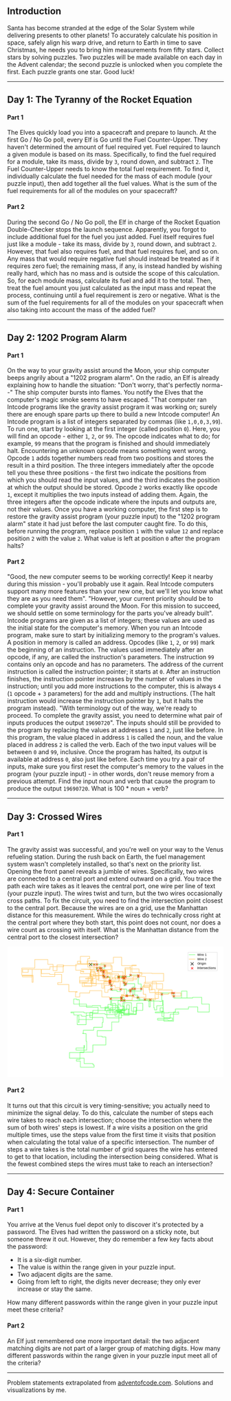## Introduction

Santa has become stranded at the edge of the Solar System while delivering presents to other planets! To accurately calculate his position in space, safely align his warp drive, and return to Earth in time to save Christmas, he needs you to bring him measurements from fifty stars. Collect stars by solving puzzles. Two puzzles will be made available on each day in the Advent calendar; the second puzzle is unlocked when you complete the first. Each puzzle grants one star. Good luck!

---

## Day 1: The Tyranny of the Rocket Equation
#### Part 1
The Elves quickly load you into a spacecraft and prepare to launch. At the first Go / No Go poll, every Elf is Go until the Fuel Counter-Upper. They haven't determined the amount of fuel required yet. Fuel required to launch a given module is based on its mass. Specifically, to find the fuel required for a module, take its mass, divide by `3`, round down, and subtract `2`.
The Fuel Counter-Upper needs to know the total fuel requirement. To find it, individually calculate the fuel needed for the mass of each module (your puzzle input), then add together all the fuel values.
What is the sum of the fuel requirements for all of the modules on your spacecraft?

#### Part 2
During the second Go / No Go poll, the Elf in charge of the Rocket Equation Double-Checker stops the launch sequence. Apparently, you forgot to include additional fuel for the fuel you just added. Fuel itself requires fuel just like a module - take its mass, divide by `3`, round down, and subtract `2`. However, that fuel also requires fuel, and that fuel requires fuel, and so on. Any mass that would require negative fuel should instead be treated as if it requires zero fuel; the remaining mass, if any, is instead handled by wishing really hard, which has no mass and is outside the scope of this calculation.
So, for each module mass, calculate its fuel and add it to the total. Then, treat the fuel amount you just calculated as the input mass and repeat the process, continuing until a fuel requirement is zero or negative.
What is the sum of the fuel requirements for all of the modules on your spacecraft when also taking into account the mass of the added fuel?

---

## Day 2: 1202 Program Alarm
#### Part 1
On the way to your gravity assist around the Moon, your ship computer beeps angrily about a "1202 program alarm". On the radio, an Elf is already explaining how to handle the situation: "Don't worry, that's perfectly norma--" The ship computer bursts into flames. You notify the Elves that the computer's magic smoke seems to have escaped. "That computer ran Intcode programs like the gravity assist program it was working on; surely there are enough spare parts up there to build a new Intcode computer! An Intcode program is a list of integers separated by commas (like `1,0,0,3,99`). To run one, start by looking at the first integer (called position `0`). Here, you will find an opcode - either `1`, `2`, or `99`. The opcode indicates what to do; for example, `99` means that the program is finished and should immediately halt. Encountering an unknown opcode means something went wrong. Opcode `1` adds together numbers read from two positions and stores the result in a third position. The three integers immediately after the opcode tell you these three positions - the first two indicate the positions from which you should read the input values, and the third indicates the position at which the output should be stored. Opcode `2` works exactly like opcode `1`, except it multiplies the two inputs instead of adding them. Again, the three integers after the opcode indicate where the inputs and outputs are, not their values. Once you have a working computer, the first step is to restore the gravity assist program (your puzzle input) to the "1202 program alarm" state it had just before the last computer caught fire. To do this, before running the program, replace position `1` with the value `12` and replace position `2` with the value `2`. What value is left at position `0` after the program halts?

#### Part 2
"Good, the new computer seems to be working correctly! Keep it nearby during this mission - you'll probably use it again. Real Intcode computers support many more features than your new one, but we'll let you know what they are as you need them". "However, your current priority should be to complete your gravity assist around the Moon. For this mission to succeed, we should settle on some terminology for the parts you've already built". Intcode programs are given as a list of integers; these values are used as the initial state for the computer's memory. When you run an Intcode program, make sure to start by initializing memory to the program's values. A position in memory is called an address. Opcodes (like `1`, `2`, or `99`) mark the beginning of an instruction. The values used immediately after an opcode, if any, are called the instruction's parameters. The instruction `99` contains only an opcode and has no parameters. The address of the current instruction is called the instruction pointer; it starts at `0`. After an instruction finishes, the instruction pointer increases by the number of values in the instruction; until you add more instructions to the computer, this is always `4` (`1` opcode + `3` parameters) for the add and multiply instructions. (The halt instruction would increase the instruction pointer by `1`, but it halts the program instead). "With terminology out of the way, we're ready to proceed. To complete the gravity assist, you need to determine what pair of inputs produces the output `19690720`". The inputs should still be provided to the program by replacing the values at addresses `1` and `2`, just like before. In this program, the value placed in address `1` is called the noun, and the value placed in address `2` is called the verb. Each of the two input values will be between `0` and `99`, inclusive. Once the program has halted, its output is available at address `0`, also just like before. Each time you try a pair of inputs, make sure you first reset the computer's memory to the values in the program (your puzzle input) - in other words, don't reuse memory from a previous attempt.
Find the input noun and verb that cause the program to produce the output `19690720`. What is 100 * noun + verb?

---

## Day 3: Crossed Wires
#### Part 1
The gravity assist was successful, and you're well on your way to the Venus refueling station. During the rush back on Earth, the fuel management system wasn't completely installed, so that's next on the priority list. Opening the front panel reveals a jumble of wires. Specifically, two wires are connected to a central port and extend outward on a grid. You trace the path each wire takes as it leaves the central port, one wire per line of text (your puzzle input). The wires twist and turn, but the two wires occasionally cross paths. To fix the circuit, you need to find the intersection point closest to the central port. Because the wires are on a grid, use the Manhattan distance for this measurement. While the wires do technically cross right at the central port where they both start, this point does not count, nor does a wire count as crossing with itself.
What is the Manhattan distance from the central port to the closest intersection?

![wires](Day%2003/wires_1.png)

#### Part 2
It turns out that this circuit is very timing-sensitive; you actually need to minimize the signal delay. To do this, calculate the number of steps each wire takes to reach each intersection; choose the intersection where the sum of both wires' steps is lowest. If a wire visits a position on the grid multiple times, use the steps value from the first time it visits that position when calculating the total value of a specific intersection. The number of steps a wire takes is the total number of grid squares the wire has entered to get to that location, including the intersection being considered.
What is the fewest combined steps the wires must take to reach an intersection?

---

## Day 4: Secure Container
#### Part 1
You arrive at the Venus fuel depot only to discover it's protected by a password. The Elves had written the password on a sticky note, but someone threw it out. However, they do remember a few key facts about the password:

- It is a six-digit number.
- The value is within the range given in your puzzle input.
- Two adjacent digits are the same.
- Going from left to right, the digits never decrease; they only ever increase or stay the same.

How many different passwords within the range given in your puzzle input meet these criteria?

#### Part 2
An Elf just remembered one more important detail: the two adjacent matching digits are not part of a larger group of matching digits.
How many different passwords within the range given in your puzzle input meet all of the criteria?

---
Problem statements extrapolated from [adventofcode.com](https://adventofcode.com). Solutions and visualizations by me.
